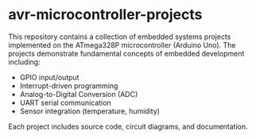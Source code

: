 # avr-microcontroller-projects

This repository contains a collection of embedded systems projects implemented on the ATmega328P microcontroller (Arduino Uno). 
The projects demonstrate fundamental concepts of embedded development including:

- GPIO input/output
- Interrupt-driven programming
- Analog-to-Digital Conversion (ADC)
- UART serial communication
- Sensor integration (temperature, humidity)

Each project includes source code, circuit diagrams, and documentation.


